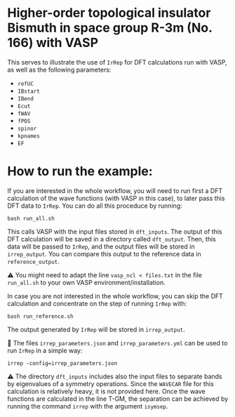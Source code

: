 # Higher-order topological insulator Bismuth in space group R-3m (No. 166) with VASP

This serves to illustrate the use of `IrRep` for DFT calculations run with VASP, as well as the following parameters:

- `refUC`
- `IBstart`
- `IBend`
- `Ecut`
- `fWAV`
- `fPOS`
- `spinor`
- `kpnames`
- `EF`

# How to run the example:

If you are interested in the whole workflow, you will need to run first a DFT calculation of the wave functions (with VASP in this case), to later pass this DFT data to `IrRep`. You can do all this proceduce by running:

```
bash run_all.sh
```

This calls VASP with the input files stored in `dft_inputs`. The output of this DFT calculation will be saved in a directory called `dft_output`. Then, this data will be passed to `IrRep`, and the output files will be stored in `irrep_output`. You can compare this output to the reference data in `reference_output`. 

:warning: You might need to adapt the line `vasp_ncl < files.txt` in the file `run_all.sh` to your own VASP environment/installation. 

In case you are not interested in the whole workflow, you can skip the DFT calculation and concentrate on the step of running `IrRep` with:

```
bash run_reference.sh
```

The output generated by `IrRep` will be stored in `irrep_output`.

:memo: The files `irrep_parameters.json` and `irrep_parameters.yml` can be used to run `IrRep` in a simple way:

```
irrep -config=irrep_parameters.json
```

:warning: The directory `dft_inputs` includes also the input files to separate bands by eigenvalues of a symmetry operations. Since the `WAVECAR` file for this calculation is relatively heavy, it is not provided here. Once the wave functions are calculated in the line T-GM, the separation can be achieved by running the command `irrep` with the argument `isymsep`.
